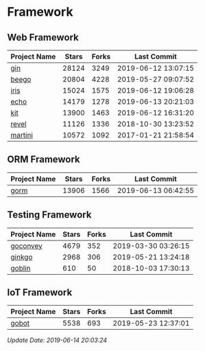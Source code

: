 # Framework

## Web Framework

| Project Name | Stars | Forks | Last Commit |
| ------------ | ----- | ----- | ----------- |
| [gin](https://github.com/gin-gonic/gin) | 28124 | 3249 | 2019-06-12 13:07:15 |
| [beego](https://github.com/astaxie/beego) | 20804 | 4228 | 2019-05-27 09:07:52 |
| [iris](https://github.com/kataras/iris) | 15024 | 1575 | 2019-06-12 19:06:28 |
| [echo](https://github.com/labstack/echo) | 14179 | 1278 | 2019-06-13 20:21:03 |
| [kit](https://github.com/go-kit/kit) | 13900 | 1463 | 2019-06-12 16:31:20 |
| [revel](https://github.com/revel/revel) | 11126 | 1336 | 2018-10-30 13:23:52 |
| [martini](https://github.com/go-martini/martini) | 10572 | 1092 | 2017-01-21 21:58:54 |

## ORM Framework

| Project Name | Stars | Forks | Last Commit |
| ------------ | ----- | ----- | ----------- |
| [gorm](https://github.com/jinzhu/gorm) | 13906 | 1566 | 2019-06-13 06:42:55 |

## Testing Framework

| Project Name | Stars | Forks | Last Commit |
| ------------ | ----- | ----- | ----------- |
| [goconvey](https://github.com/smartystreets/goconvey) | 4679 | 352 | 2019-03-30 03:26:15 |
| [ginkgo](https://github.com/onsi/ginkgo) | 2968 | 306 | 2019-05-21 13:24:18 |
| [goblin](https://github.com/franela/goblin) | 610 | 50 | 2018-10-03 17:30:13 |

## IoT Framework

| Project Name | Stars | Forks | Last Commit |
| ------------ | ----- | ----- | ----------- |
| [gobot](https://github.com/hybridgroup/gobot) | 5538 | 693 | 2019-05-23 12:37:01 |

*Update Date: 2019-06-14 20:03:24*